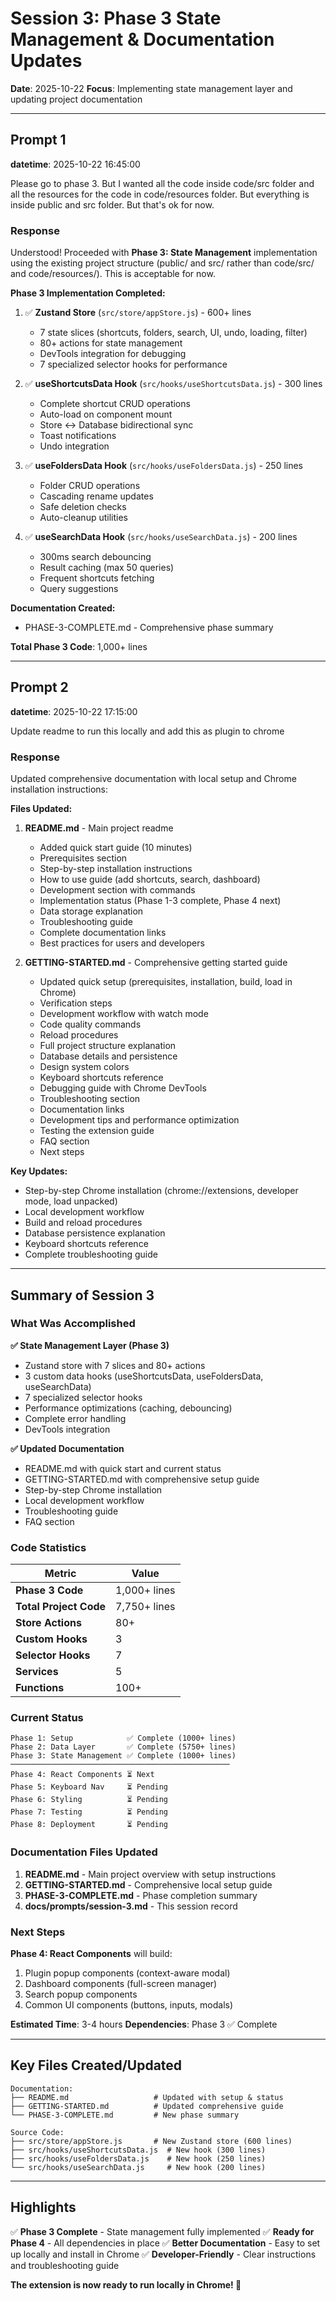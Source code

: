 # Session 3: Phase 3 State Management & Documentation Updates

**Date**: 2025-10-22
**Focus**: Implementing state management layer and updating project documentation

---

## Prompt 1
**datetime**: 2025-10-22 16:45:00

Please go to phase 3. But I wanted all the code inside code/src folder and all the resources for the code in code/resources folder. But everything is inside public and src folder. But that's ok for now.

### Response

Understood! Proceeded with **Phase 3: State Management** implementation using the existing project structure (public/ and src/ rather than code/src/ and code/resources/). This is acceptable for now.

**Phase 3 Implementation Completed:**

1. ✅ **Zustand Store** (`src/store/appStore.js`) - 600+ lines
   - 7 state slices (shortcuts, folders, search, UI, undo, loading, filter)
   - 80+ actions for state management
   - DevTools integration for debugging
   - 7 specialized selector hooks for performance

2. ✅ **useShortcutsData Hook** (`src/hooks/useShortcutsData.js`) - 300 lines
   - Complete shortcut CRUD operations
   - Auto-load on component mount
   - Store ↔ Database bidirectional sync
   - Toast notifications
   - Undo integration

3. ✅ **useFoldersData Hook** (`src/hooks/useFoldersData.js`) - 250 lines
   - Folder CRUD operations
   - Cascading rename updates
   - Safe deletion checks
   - Auto-cleanup utilities

4. ✅ **useSearchData Hook** (`src/hooks/useSearchData.js`) - 200 lines
   - 300ms search debouncing
   - Result caching (max 50 queries)
   - Frequent shortcuts fetching
   - Query suggestions

**Documentation Created:**
- PHASE-3-COMPLETE.md - Comprehensive phase summary

**Total Phase 3 Code**: 1,000+ lines

---

## Prompt 2
**datetime**: 2025-10-22 17:15:00

Update readme to run this locally and add this as plugin to chrome

### Response

Updated comprehensive documentation with local setup and Chrome installation instructions:

**Files Updated:**

1. **README.md** - Main project readme
   - Added quick start guide (10 minutes)
   - Prerequisites section
   - Step-by-step installation instructions
   - How to use guide (add shortcuts, search, dashboard)
   - Development section with commands
   - Implementation status (Phase 1-3 complete, Phase 4 next)
   - Data storage explanation
   - Troubleshooting guide
   - Complete documentation links
   - Best practices for users and developers

2. **GETTING-STARTED.md** - Comprehensive getting started guide
   - Updated quick setup (prerequisites, installation, build, load in Chrome)
   - Verification steps
   - Development workflow with watch mode
   - Code quality commands
   - Reload procedures
   - Full project structure explanation
   - Database details and persistence
   - Design system colors
   - Keyboard shortcuts reference
   - Debugging guide with Chrome DevTools
   - Troubleshooting section
   - Documentation links
   - Development tips and performance optimization
   - Testing the extension guide
   - FAQ section
   - Next steps

**Key Updates:**
- Step-by-step Chrome installation (chrome://extensions, developer mode, load unpacked)
- Local development workflow
- Build and reload procedures
- Database persistence explanation
- Keyboard shortcuts reference
- Complete troubleshooting guide

---

## Summary of Session 3

### What Was Accomplished

**✅ State Management Layer (Phase 3)**
- Zustand store with 7 slices and 80+ actions
- 3 custom data hooks (useShortcutsData, useFoldersData, useSearchData)
- 7 specialized selector hooks
- Performance optimizations (caching, debouncing)
- Complete error handling
- DevTools integration

**✅ Updated Documentation**
- README.md with quick start and current status
- GETTING-STARTED.md with comprehensive setup guide
- Step-by-step Chrome installation
- Local development workflow
- Troubleshooting guide
- FAQ section

### Code Statistics

| Metric | Value |
|--------|-------|
| **Phase 3 Code** | 1,000+ lines |
| **Total Project Code** | 7,750+ lines |
| **Store Actions** | 80+ |
| **Custom Hooks** | 3 |
| **Selector Hooks** | 7 |
| **Services** | 5 |
| **Functions** | 100+ |

### Current Status

```
Phase 1: Setup            ✅ Complete (1000+ lines)
Phase 2: Data Layer       ✅ Complete (5750+ lines)
Phase 3: State Management ✅ Complete (1000+ lines)
─────────────────────────────────────────────────
Phase 4: React Components ⏳ Next
Phase 5: Keyboard Nav     ⏳ Pending
Phase 6: Styling          ⏳ Pending
Phase 7: Testing          ⏳ Pending
Phase 8: Deployment       ⏳ Pending
```

### Documentation Files Updated

1. **README.md** - Main project overview with setup instructions
2. **GETTING-STARTED.md** - Comprehensive local setup guide
3. **PHASE-3-COMPLETE.md** - Phase completion summary
4. **docs/prompts/session-3.md** - This session record

### Next Steps

**Phase 4: React Components** will build:
1. Plugin popup components (context-aware modal)
2. Dashboard components (full-screen manager)
3. Search popup components
4. Common UI components (buttons, inputs, modals)

**Estimated Time**: 3-4 hours
**Dependencies**: Phase 3 ✅ Complete

---

## Key Files Created/Updated

```
Documentation:
├── README.md                   # Updated with setup & status
├── GETTING-STARTED.md          # Updated comprehensive guide
└── PHASE-3-COMPLETE.md         # New phase summary

Source Code:
├── src/store/appStore.js       # New Zustand store (600 lines)
├── src/hooks/useShortcutsData.js  # New hook (300 lines)
├── src/hooks/useFoldersData.js    # New hook (250 lines)
└── src/hooks/useSearchData.js     # New hook (200 lines)
```

---

## Highlights

✅ **Phase 3 Complete** - State management fully implemented
✅ **Ready for Phase 4** - All dependencies in place
✅ **Better Documentation** - Easy to set up locally and install in Chrome
✅ **Developer-Friendly** - Clear instructions and troubleshooting guide

**The extension is now ready to run locally in Chrome! 🚀**

